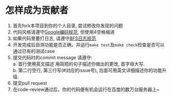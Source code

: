 # 怎样成为贡献者
1. 首先fork本项目到你的个人目录, 尝试修改你发现的问题
2. 代码风格请遵守[Google编码规范](http://pan.baidu.com/s/1i3gc7lF), 但使用4空格缩进
3. 如果代码里要打日志, 请遵守[BFS日志规范](log_rule.md)
4. 开发完成后自测功能是否正确，并运行`make test`及`make check`检查是否可以通过已有的测试case
5. 提交代码时的commit message 请遵守:  
   a. 首行使用英文描述 用简短的句子描述你做出的更改, 首字母大写.  
   b. 第二行空行, 第三行写(#对应的issue号), 后面可用英文详细描述你的功能升级.  
6. 提交pull request
7. 在code-review通过后，你的代码便有机会运行在百度的数万台服务器上~

